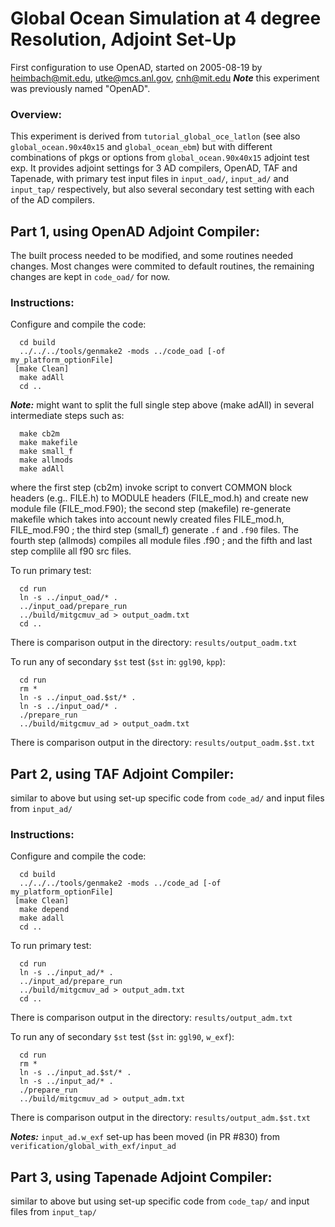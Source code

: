 # Global Ocean Simulation at 4 degree Resolution, Adjoint Set-Up
First configuration to use OpenAD, started on 2005-08-19
 by heimbach@mit.edu, utke@mcs.anl.gov, cnh@mit.edu
***Note*** this experiment was previously named "OpenAD".

### Overview:
This experiment is derived from `tutorial_global_oce_latlon` (see also `global_ocean.90x40x15`
 and `global_ocean_ebm`) but with different combinations of pkgs or options from
 `global_ocean.90x40x15` adjoint test exp.
It provides adjoint settings for 3 AD compilers, OpenAD, TAF and Tapenade, with primary
test input files in `input_oad/`, `input_ad/` and `input_tap/` respectively, but also
several secondary test setting with each of the AD compilers.

## Part 1, using OpenAD Adjoint Compiler:

The built process needed to be modified, and some routines
needed changes. Most changes were commited to default routines,
the remaining changes are kept in `code_oad/` for now.

### Instructions:
Configure and compile the code:
```
  cd build
  ../../../tools/genmake2 -mods ../code_oad [-of my_platform_optionFile]
 [make Clean]
  make adAll
  cd ..
```

***Note:*** might want to split the full single step above (make adAll) in
several intermediate steps such as:
```
  make cb2m
  make makefile
  make small_f
  make allmods
  make adAll
```
where the first step (cb2m) invoke script to convert COMMON block headers
(e.g.. FILE.h) to MODULE headers (FILE_mod.h) and create new module file
(FILE_mod.F90); the second step (makefile) re-generate makefile which takes
into account newly created files FILE_mod.h, FILE_mod.F90 ; the third step
(small_f) generate `.f` and `.f90` files. The fourth step (allmods)
compiles all module files .f90 ; and the fifth and last step complile all f90
src files.

To run primary test:
```
  cd run
  ln -s ../input_oad/* .
  ../input_oad/prepare_run
  ../build/mitgcmuv_ad > output_oadm.txt
  cd ..
```

There is comparison output in the directory:
  `results/output_oadm.txt`

To run any of secondary `$st` test (`$st` in: `ggl90`, `kpp`):
```
  cd run
  rm *
  ln -s ../input_oad.$st/* .
  ln -s ../input_oad/* .
  ./prepare_run
  ../build/mitgcmuv_ad > output_oadm.txt
```

There is comparison output in the directory:
  `results/output_oadm.$st.txt`

## Part 2, using TAF Adjoint Compiler:
similar to above but using set-up specific code from `code_ad/` and input files from `input_ad/`

### Instructions:
Configure and compile the code:
```
  cd build
  ../../../tools/genmake2 -mods ../code_ad [-of my_platform_optionFile]
 [make Clean]
  make depend
  make adall
  cd ..
```

To run primary test:
```
  cd run
  ln -s ../input_ad/* .
  ../input_ad/prepare_run
  ../build/mitgcmuv_ad > output_adm.txt
  cd ..
```

There is comparison output in the directory:
  `results/output_adm.txt`

To run any of secondary `$st` test (`$st` in: `ggl90`, `w_exf`):
```
  cd run
  rm *
  ln -s ../input_ad.$st/* .
  ln -s ../input_ad/* .
  ./prepare_run
  ../build/mitgcmuv_ad > output_adm.txt
```

There is comparison output in the directory:
  `results/output_adm.$st.txt`

***Notes:*** `input_ad.w_exf` set-up has been moved (in PR #830)
from `verification/global_with_exf/input_ad`

## Part 3, using Tapenade Adjoint Compiler:
similar to above but using set-up specific code from `code_tap/` and input files from `input_tap/`

